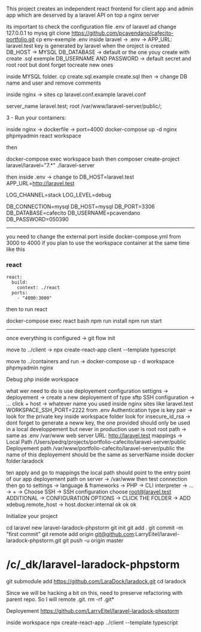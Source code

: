 This project creates an independent react frontend for client app and admin app which are deserved by a laravel API on top a nginx server

its important to check the configuration file .env of laravel ad change 127.0.0.1 to mysq
git clone https://github.com/pcavendano/cafecito-portfolio.git
cp env-exemple .env
inside laravel -> .env -> 
APP_URL: laravel.test
key is generated by laravel when the oroject is created
DB_HOST -> MYSQL
DB_DATABASE -> default or the one youy create with create .sql exemple
DB_USERNAME AND PASSWORD -> default secret and root root but dont forget tocreate new ones

inside MYSQL folder. 
cp create.sql.example create.sql
then -> change DB name and user
and remove comments

inside nginx -> sites
cp laravel.conf.example laravel.conf

server_name laravel.test;
    root /var/www/laravel-server/public/;

3 - Run your containers:

inside nginx -> dockerfile -> port=4000
docker-compose up -d nginx phpmyadmin react workspace 

then

docker-compose exec workspace bash
 then
 composer create-project laravel/laravel="7.*" ./laravel-server

 then 
 inside .env ->
 change to DB_HOST=laravel.test
 APP_URL=http://laravel.test

LOG_CHANNEL=stack
LOG_LEVEL=debug

DB_CONNECTION=mysql
DB_HOST=mysql
DB_PORT=3306
DB_DATABASE=cafecito
DB_USERNAME=pcavendano
DB_PASSWORD=050390

-------------------
you need to change the external port inside docker-compose.yml from 3000 to 4000 if you plan to use the workspace container at the same time like this
### react #####################################################
    react:
      build:
        context: ./react
      ports:
        - "4000:3000" 
then to run react

docker-compose exec react bash
npm run install
npm run start

----------------------
once everything is configured -> 
git flow init 

move to ../client ->
npx create-react-app client --template typescript

move to ../containers  and run ->
docker-compose up - d workspace phpmyadmin nginx

Debug php inside workspace 

what wer need to do is use deployement configuration
settigns -> deployement -> create  a new deployement of type sftp
SSH configuration -> ... click +
host -> whatever name you used inside nginx sites like laravel.test
WORKSPACE_SSH_PORT=2222 from .env
Authentication type is key pair -> look for the private key inside workspace folder look for insecure_id_rsa -> dont forget to generate a neww key, the one provided should only be used in a local developpement but never in production
user is root
root path -> same as .env /var/www
web server URL: http://laravel.test
mappings -> 
Local Path /Users/pedrq/projects/portfolio-cafecito/laravel-server/public
Deployement path /var/www/portfolio-cafecito/laravel-server/public
the name of this deployement should be the same as serverName inside docker folder:laradock

ten apply and go to mappings
the local path should point to the entry point of our app 
deployement path on server -> /var/www
then test connection 
then go to settings -> language & frameworks -> PHP -> CLI interpreter -> ... -> + -> Choose SSH -> SSH configuration choose root@laravel.test
ADDITIONAL -> CONFIGURATION OPTIONS -> CLICK THE FOLDER -> ADD 
xdebug.remote_host -> host.docker.internal  ok ok ok

Initialize your project 

cd laravel new laravel-laradock-phpstorm
git init
git add .
git  commit -m "first commit"
git remote add origin git@github.com:LarryEitel/laravel-laradock-phpstorm.git
git push -u origin master

# /c/_dk/laravel-laradock-phpstorm
git submodule add https://github.com/LaraDock/laradock.git
cd laradock

Since we will be hacking a bit on this, need to preserve refactoring with parent repo. So I will remote .git.
rm -rf .git*


Deployement
https://github.com/LarryEitel/laravel-laradock-phpstorm

inside workspace 
npx create-react-app ../client --template typescript